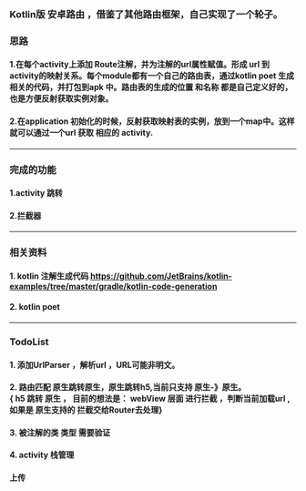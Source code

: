 ### Kotlin版 安卓路由 ，借鉴了其他路由框架，自己实现了一个轮子。
### 思路
#### 1.在每个activity上添加 Route注解，并为注解的url属性赋值。形成 url 到 activity的映射关系。每个module都有一个自己的路由表，通过kotlin poet 生成相关的代码，并打包到apk 中。路由表的生成的位置 和名称 都是自己定义好的，也是方便反射获取实例对象。
#### 2.在application 初始化的时候，反射获取映射表的实例，放到一个map中。这样就可以通过一个url 获取 相应的 activity.

---
### 完成的功能
#### 1.activity 跳转
#### 2.拦截器
---
### 相关资料
#### 1. kotlin 注解生成代码 https://github.com/JetBrains/kotlin-examples/tree/master/gradle/kotlin-code-generation
#### 2. kotlin poet
---

### TodoList
#### 1. 添加UrlParser ，解析url ，URL可能非明文。
#### 2. 路由匹配  原生跳转原生，原生跳转h5,当前只支持 原生-》原生。</br>{  h5 跳转 原生 ， 目前的想法是： webView 层面 进行拦截 ，判断当前加载url , 如果是 原生支持的 拦截交给Router去处理}
#### 3. 被注解的类  类型 需要验证

#### 4. activity 栈管理



#### 上传

